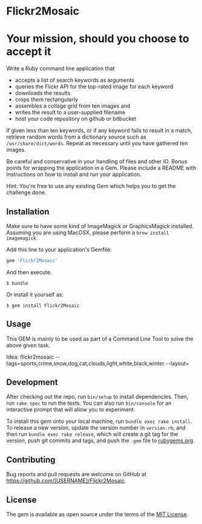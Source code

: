 # Flickr2Mosaic

Your mission, should you choose to accept it
============================================

Write a Ruby command line application that

* accepts a list of search keywords as arguments
* queries the Flickr API for the top-rated image for each keyword
* downloads the results
* crops them rectangularly
* assembles a collage grid from ten images and
* writes the result to a user-supplied filename
* host your code repository on github or bitbucket

If given less than ten keywords, or if any keyword fails to
result in a match, retrieve random words from a dictionary
source such as `/usr/share/dict/words`. Repeat as necessary
until you have gathered ten images.

Be careful and conservative in your handling of files and
other IO. Bonus points for wrapping the application in a
Gem. Please include a README with instructions on how to
install and run your application.

Hint: You're free to use any existing Gem which helps you to
get the challenge done.


## Installation

Make sure to have some kind of ImageMagick or GraphicsMagick installed.
Assuming you are using MacOSX, please perform a
``` brew install imagemagick ```

Add this line to your application's Gemfile:

```ruby
gem 'Flickr2Mosaic'
```

And then execute:

    $ bundle

Or install it yourself as:

    $ gem install Flickr2Mosaic

## Usage

This GEM is mainly to be used as part of a Command Line Tool to solve the above given task.

Idea: flickr2mosaic --tags=sports,crime,snow,dog,cat,clouds,light,white,black,winter --layout=

## Development

After checking out the repo, run `bin/setup` to install dependencies. Then, run `rake spec` to run the tests. You can also run `bin/console` for an interactive prompt that will allow you to experiment.

To install this gem onto your local machine, run `bundle exec rake install`. To release a new version, update the version number in `version.rb`, and then run `bundle exec rake release`, which will create a git tag for the version, push git commits and tags, and push the `.gem` file to [rubygems.org](https://rubygems.org).

## Contributing

Bug reports and pull requests are welcome on GitHub at https://github.com/[USERNAME]/Flickr2Mosaic.


## License

The gem is available as open source under the terms of the [MIT License](http://opensource.org/licenses/MIT).

